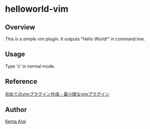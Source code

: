 # helloworld-vim

## Overview

This is a simple vim plugin. It outputs "Hello World!" in command line.

## Usage

Type 'z' in normal mode.

## Reference

[初めてのvimプラグイン作成 - 最小限なvimプラグイン](https://qiita.com/bonjin6770@github/items/5847f0baf09edf5c596f)

## Author

[Kenta Arai](https://twitter.com/isKenta14)

